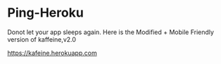 # Ping-Heroku

Donot let your app sleeps again.
Here is the Modified + Mobile Friendly version of kaffeine,v2.0

https://kafeine.herokuapp.com
